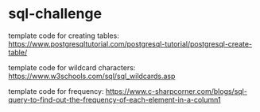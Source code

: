 # sql-challenge

template code for creating tables: https://www.postgresqltutorial.com/postgresql-tutorial/postgresql-create-table/

template code for wildcard characters: https://www.w3schools.com/sql/sql_wildcards.asp

template code for frequency: https://www.c-sharpcorner.com/blogs/sql-query-to-find-out-the-frequency-of-each-element-in-a-column1